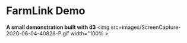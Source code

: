 # FarmLink Demo
 <b>A small demonstration built with d3 </b>
<img src=images/ScreenCapture-2020-06-04-40826-P.gif width="100% >

